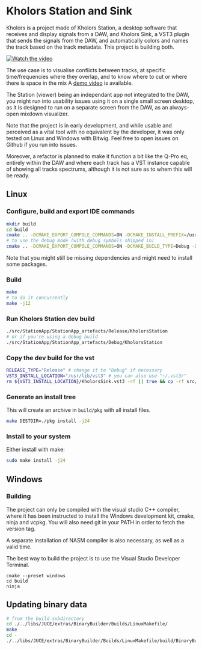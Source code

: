 # Kholors Station and Sink

Kholors is a project made of Kholors Station, a desktop software that
receives and display signals from a DAW, and Kholors Sink, a VST3 plugin
that sends the signals from the DAW, and automatically colors and 
names the track based on the track metadata. This project is building both.

[![Watch the video](https://img.youtube.com/vi/9gL8FKBfXtc/maxresdefault.jpg)](https://youtu.be/9gL8FKBfXtc)

The use case is to visualise conflicts between tracks, at specific time/frequencies
where they overlap, and to know where to cut or where there is space in the mix
A [demo video](https://youtu.be/9gL8FKBfXtc) is available.


The Station (viewer) being an independant app not integrated to the DAW,
you might run into usability issues using it on a single small screen desktop,
as it is designed to run on a separate screen from the DAW, as an always-open
mixdown visualizer.


Note that the project is in early development, and while usable and perceived 
as a vital tool with no equivalent by the developer, it
was only tested on Linux and Windows with Bitwig. Feel free to open issues
on Github if you run into issues.


Moreover, a refactor is planned to make it function a bit like the Q-Pro eq,
entirely within the DAW and where each track has a VST instance capable of showing
all tracks spectrums, although it is not sure as to whem this will be ready.

## Linux

### Configure, build and export IDE commands

```bash
mkdir build
cd build
cmake .. -DCMAKE_EXPORT_COMPILE_COMMANDS=ON -DCMAKE_INSTALL_PREFIX=/usr -DCMAKE_BUILD_TYPE=Release
# to use the debug mode (with debug symbols shipped in)
cmake .. -DCMAKE_EXPORT_COMPILE_COMMANDS=ON -DCMAKE_BUILD_TYPE=Debug -DCMAKE_INSTALL_PREFIX=/usr
```

Note that you might still be missing dependencies and might need to install some packages.

### Build

```bash
make
# to do it concurrently
make -j12
```

### Run Kholors Station dev build

```bash
./src/StationApp/StationApp_artefacts/Release/KholorsStation
# or if you're using a debug build
./src/StationApp/StationApp_artefacts/Debug/KholorsStation
```

### Copy the dev build for the vst

```bash
RELEASE_TYPE="Release" # change it to "Debug" if necessary
VST3_INSTALL_LOCATION="/usr/lib/vst3" # you can also use "~/.vst3/"
rm ${VST3_INSTALL_LOCATION}/KholorsSink.vst3 -rf || true && cp -rf src/SinkPlugin/SinkPlugin_artefacts/${RELEASE_TYPE}/VST3/KholorsSink.vst3 ${VST3_INSTALL_LOCATION}/KholorsSink.vst3
```

### Generate an install tree

This will create an archive in `build/pkg` with all install files.

```bash
make DESTDIR=./pkg install -j24
```

### Install to your system

Either install with make:

```bash
sudo make install -j24
```

## Windows

### Building

The project can only be compiled with the visual studio C++ compiler, where it has been
instructed to install the Windows development kit, cmake, ninja and vcpkg. You will also need
git in your PATH in order to fetch the version tag.

A separate installation of NASM compiler is also necessary, as well as a valid time.

The best way to build the project is to use the Visual Studio Developer Terminal.

```
cmake --preset windows
cd build
ninja
```

## Updating binary data

```bash
# from the build subdirectory
cd ./../libs/JUCE/extras/BinaryBuilder/Builds/LinuxMakefile/
make
cd -
./../libs/JUCE/extras/BinaryBuilder/Builds/LinuxMakefile/build/BinaryBuilder ../src/GUIData ../src/GUIToolkit GUIData
```
